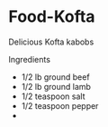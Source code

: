 Food-Kofta
==========

Delicious Kofta kabobs

Ingredients  
- 1/2 lb ground beef  
- 1/2 lb ground lamb  
- 1/2 teaspoon salt  
- 1/2 teaspoon pepper  
- 

